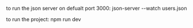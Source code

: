to run the json server on defualt port 3000:
json-server --watch users.json

to run the project:
npm run dev
